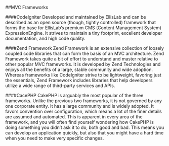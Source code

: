 ##MVC Frameworks

####CodeIgniter
Developed and maintained by EllisLab and can be described as an open source (though, tightly controlled) framework that forms the base for EllisLab’s premium CMS (Content Management System) ExpressionEngine. It strives to maintain a tiny footprint, excellent developer documentation, and high code quality.

####Zend Framework
Zend Framework is an extensive collection of loosely coupled code libraries that can form the basis of an MVC architecture. Zend Framework takes quite a bit of effort to understand and master relative to other popular MVC frameworks. It is developed by Zend Technologies and enjoys all the benefits of a large, stable community and wide adoption. Whereas frameworks like CodeIgniter strive to be lightweight, favoring just the essentials, Zend Framework includes libraries that help developers utilize a wide range of third-party services and APIs.

####CacePHP
CakePHP is arguably the most popular of the three frameworks. Unlike the previous two frameworks, it is not governed by any one corporate entity. It has a large community and is widely adopted. It favors convention over configuration, which means a lot of the finer details are assumed and automated. This is apparent in every area of the framework, and you will often find yourself wondering how CakePHP is
doing something you didn’t ask it to do, both good and bad. This means you can develop an application quickly, but also that you might have a hard time when you need to make very specific changes.


